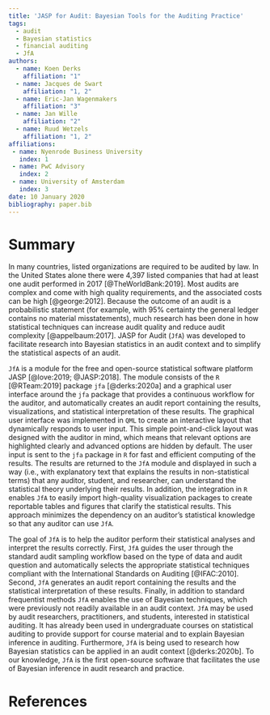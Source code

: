 ```yaml
---
title: 'JASP for Audit: Bayesian Tools for the Auditing Practice'
tags:
  - audit
  - Bayesian statistics
  - financial auditing
  - JfA
authors:
  - name: Koen Derks
    affiliation: "1"
  - name: Jacques de Swart
    affiliation: "1, 2"
  - name: Eric-Jan Wagenmakers
    affiliation: "3"
  - name: Jan Wille
    affiliation: "2"
  - name: Ruud Wetzels
    affiliation: "1, 2"
affiliations:
 - name: Nyenrode Business University
   index: 1
 - name: PwC Advisory
   index: 2
 - name: University of Amsterdam
   index: 3
date: 10 January 2020
bibliography: paper.bib
---
```


# Summary

In many countries, listed organizations are required to be audited by law. In the United States alone there were 4,397 listed companies that had at least one audit performed in 2017 [@TheWorldBank:2019]. Most audits are complex and come with high quality requirements, and the associated costs can be high [@george:2012]. Because the outcome of an audit is a probabilistic statement (for example, with 95% certainty the general ledger contains no material misstatements), much research has been done in how statistical techniques can increase audit quality and reduce audit complexity [@appelbaum:2017]. JASP for Audit (``JfA``) was developed to facilitate research into Bayesian statistics in an audit context and to simplify the statistical aspects of an audit.

``JfA`` is a module for the free and open-source statistical software platform JASP [@love:2019; @JASP:2018]. The module consists of the ``R`` [@RTeam:2019] package ``jfa`` [@derks:2020a] and a graphical user interface around the ``jfa`` package that provides a continuous workflow for the auditor, and automatically creates an audit report containing the results, visualizations, and statistical interpretation of these results. The graphical user interface was implemented in ``QML`` to create an interactive layout that dynamically responds to user input. This simple point-and-click layout was designed with the auditor in mind, which means that relevant options are highlighted clearly and advanced options are hidden by default. The user input is sent to the ``jfa`` package in ``R`` for fast and efficient computing of the results. The results are returned to the ``JfA`` module and displayed in such a way (i.e., with explanatory text that explains the results in non-statistical terms) that any auditor, student, and researcher, can understand the statistical theory underlying their results. In addition, the integration in ``R`` enables ``JfA`` to easily import high-quality visualization packages to create reportable tables and figures that clarify the statistical results. This approach minimizes the dependency on an auditor’s statistical knowledge so that any auditor can use ``JfA``.

The goal of ``JfA`` is to help the auditor perform their statistical analyses and interpret the results correctly. First, ``JfA`` guides the user through the standard audit sampling workflow based on the type of data and audit question and automatically selects the appropriate statistical techniques compliant with the International Standards on Auditing [@IFAC:2010]. Second, ``JfA`` generates an audit report containing the results and the statistical interpretation of these results. Finally, in addition to standard frequentist methods ``JfA`` enables the use of Bayesian techniques, which were previously not readily available in an audit context. ``JfA`` may be used by audit researchers, practitioners, and students, interested in statistical auditing. It has already been used in undergraduate courses on statistical auditing to provide support for course material and to explain Bayesian inference in auditing. Furthermore, ``JfA`` is being used to research how Bayesian statistics can be applied in an audit context [@derks:2020b]. To our knowledge, ``JfA`` is the first open-source software that facilitates the use of Bayesian inference in audit research and practice.

# References